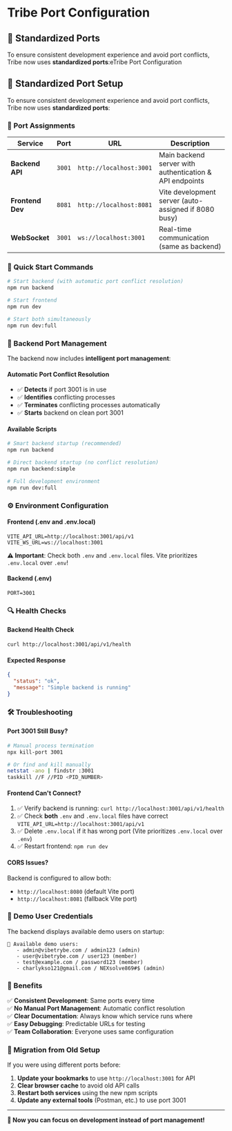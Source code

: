 # Tribe Port Configuration

## 🎯 **Standardized Ports**

To ensure consistent development experience and avoid port conflicts, Tribe now uses **standardized ports**:eTribe Port Configuration

## 🎯 **Standardized Port Setup**

To ensure consistent development experience and avoid port conflicts, Tribe now uses **standardized ports**:

### **📍 Port Assignments**

| Service          | Port   | URL                     | Description                                             |
| ---------------- | ------ | ----------------------- | ------------------------------------------------------- |
| **Backend API**  | `3001` | `http://localhost:3001` | Main backend server with authentication & API endpoints |
| **Frontend Dev** | `8081` | `http://localhost:8081` | Vite development server (auto-assigned if 8080 busy)    |
| **WebSocket**    | `3001` | `ws://localhost:3001`   | Real-time communication (same as backend)               |

### **🚀 Quick Start Commands**

```bash
# Start backend (with automatic port conflict resolution)
npm run backend

# Start frontend
npm run dev

# Start both simultaneously
npm run dev:full
```

### **🔧 Backend Port Management**

The backend now includes **intelligent port management**:

#### **Automatic Port Conflict Resolution**

- ✅ **Detects** if port 3001 is in use
- ✅ **Identifies** conflicting processes
- ✅ **Terminates** conflicting processes automatically
- ✅ **Starts** backend on clean port 3001

#### **Available Scripts**

```bash
# Smart backend startup (recommended)
npm run backend

# Direct backend startup (no conflict resolution)
npm run backend:simple

# Full development environment
npm run dev:full
```

### **⚙️ Environment Configuration**

#### **Frontend (.env and .env.local)**

```env
VITE_API_URL=http://localhost:3001/api/v1
VITE_WS_URL=ws://localhost:3001
```

**⚠️ Important**: Check both `.env` and `.env.local` files. Vite prioritizes `.env.local` over `.env`!

#### **Backend (.env)**

```env
PORT=3001
```

### **🔍 Health Checks**

#### **Backend Health Check**

```bash
curl http://localhost:3001/api/v1/health
```

#### **Expected Response**

```json
{
  "status": "ok",
  "message": "Simple backend is running"
}
```

### **🛠️ Troubleshooting**

#### **Port 3001 Still Busy?**

```bash
# Manual process termination
npx kill-port 3001

# Or find and kill manually
netstat -ano | findstr :3001
taskkill //F //PID <PID_NUMBER>
```

#### **Frontend Can't Connect?**

1. ✅ Verify backend is running: `curl http://localhost:3001/api/v1/health`
2. ✅ Check **both** `.env` and `.env.local` files have correct `VITE_API_URL=http://localhost:3001/api/v1`
3. ✅ Delete `.env.local` if it has wrong port (Vite prioritizes `.env.local` over `.env`)
4. ✅ Restart frontend: `npm run dev`

#### **CORS Issues?**

Backend is configured to allow both:

- `http://localhost:8080` (default Vite port)
- `http://localhost:8081` (fallback Vite port)

### **📝 Demo User Credentials**

The backend displays available demo users on startup:

```
📝 Available demo users:
   - admin@vibetrybe.com / admin123 (admin)
   - user@vibetrybe.com / user123 (member)
   - test@example.com / password123 (member)
   - charlykso121@gmail.com / NEXsolve869#$ (admin)
```

### **🎉 Benefits**

✅ **Consistent Development**: Same ports every time  
✅ **No Manual Port Management**: Automatic conflict resolution  
✅ **Clear Documentation**: Always know which service runs where  
✅ **Easy Debugging**: Predictable URLs for testing  
✅ **Team Collaboration**: Everyone uses same configuration

### **🔄 Migration from Old Setup**

If you were using different ports before:

1. **Update your bookmarks** to use `http://localhost:3001` for API
2. **Clear browser cache** to avoid old API calls
3. **Restart both services** using the new npm scripts
4. **Update any external tools** (Postman, etc.) to use port 3001

---

**🎯 Now you can focus on development instead of port management!**
